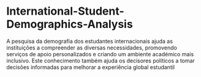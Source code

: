 # International-Student-Demographics-Analysis
A pesquisa da demografia dos estudantes internacionais ajuda as instituições a compreender as diversas necessidades, promovendo serviços de apoio personalizados e criando um ambiente académico mais inclusivo. Este conhecimento também ajuda os decisores políticos a tomar decisões informadas para melhorar a experiência global estudantil
